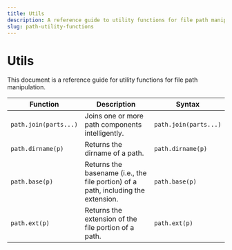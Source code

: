 ```yaml
---
title: Utils
description: A reference guide to utility functions for file path manipulation.
slug: path-utility-functions
---
```


# Utils

This document is a reference guide for utility functions for file path manipulation.

| Function | Description | Syntax |
|---|---|---|
| `path.join(parts...)` | Joins one or more path components intelligently. | `path.join(parts...)` |
| `path.dirname(p)` | Returns the dirname of a path. | `path.dirname(p)` |
| `path.base(p)` | Returns the basename (i.e., the file portion) of a path, including the extension. | `path.base(p)` |
| `path.ext(p)` | Returns the extension of the file portion of a path. | `path.ext(p)` |